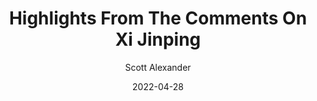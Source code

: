 ---
layout: podcast
title: "Highlights From The Comments On Xi Jinping"
author: Scott Alexander
description: https://astralcodexten.substack.com/p/highlights-from-the-comments-on-xi
date: 2022-04-28
length: 5875806
duration: 1469
guid: highlights-from-the-comments-on-xi
---